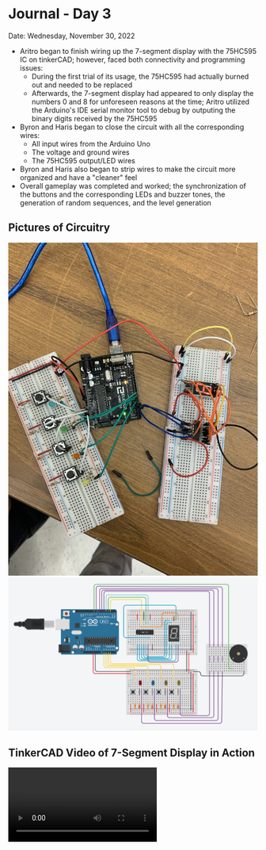 # Journal - Day 3
Date: Wednesday, November 30, 2022

- Aritro began to finish wiring up the 7-segment display with the 75HC595 IC on tinkerCAD; however, faced both connectivity and programming issues:
    - During the first trial of its usage, the 75HC595 had actually burned out and needed to be replaced
    - Afterwards, the 7-segment display had appeared to only display the numbers 0 and 8 for unforeseen reasons at the time; Aritro utilized the Arduino's IDE serial monitor tool to debug by outputing the binary digits received by the 75HC595
- Byron and Haris began to close the circuit with all the corresponding wires:
    - All input wires from the Arduino Uno
    - The voltage and ground wires
    - The 75HC595 output/LED wires
- Byron and Haris also began to strip wires to make the circuit more organized and have a "cleaner" feel
- Overall gameplay was completed and worked; the synchronization of the buttons and the corresponding LEDs and buzzer tones, the generation of random sequences, and the level generation

## Pictures of Circuitry
![physical circuit](/media/pictures/pDay3.jpg)
![tinkerCAD circuit](/media/diagrams/tDay3.jpg)

## TinkerCAD Video of 7-Segment Display in Action
![tinkerCAD 7-segment video](/media/videos/circuit_display.mp4)